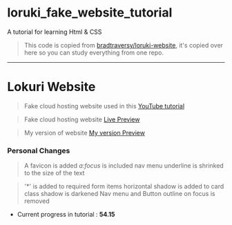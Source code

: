 # loruki_fake_website_tutorial

A tutorial for learning Html &amp; CSS

> This code is copied from [bradtraversy/loruki-website](https://github.com/bradtraversy/loruki-website), it's copied over here so you can study everything from one repo.

---

# Lokuri Website

> Fake cloud hosting website used in this [YouTube tutorial](https://www.youtube.com/watch?v=p0bGHP-PXD4)

> Fake cloud hosting website [Live Preview](https://zen-carson-c10c9f.netlify.app)

> My version of website [My version Preview](https://erkamguresen.github.io/loruki_fake_website_tutorial/)

### Personal Changes

> A favicon is added
> _a:focus_ is included
> nav menu underline is shrinked to the size of the text

> '\*' is added to required form items
> horizontal shadow is added to card class
> shadow is darkened
> Nav menu and Button outline on focus is removed

- Current progress in tutorial : **54.15**
